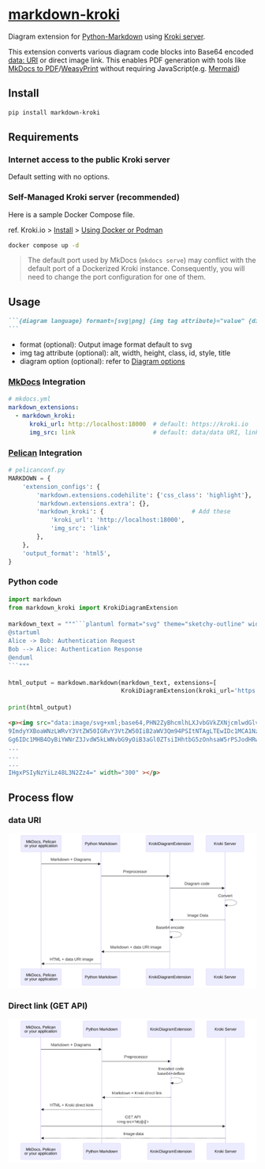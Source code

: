 # [markdown-kroki](https://hkato.github.io/markdown-kroki/)

Diagram extension for [Python-Markdown][python-markdown] using [Kroki server][kuroki].

This extension converts various diagram code blocks into Base64 encoded [data: URI][data-uri] or direct image link.
This enables PDF generation with tools like [MkDocs to PDF][mkdocs-to-pdf]/[WeasyPrint][wasyprint]
without requiring JavaScript(e.g. [Mermaid][mermaid])

## Install

```sh
pip install markdown-kroki
```

## Requirements

### Internet access to the public Kroki server

Default setting with no options.

### Self-Managed Kroki server (recommended)

Here is a sample Docker Compose file.

ref. Kroki.io > [Install](https://kroki.io/#install) > [Using Docker or Podman](https://docs.kroki.io/kroki/setup/use-docker-or-podman/)

```sh
docker compose up -d
```

> The default port used by MkDocs (`mkdocs serve`) may conflict with the default
> port of a Dockerized Kroki instance.
> Consequently, you will need to change the port configuration for one of them.

## Usage

````md
```{diagram language} formant=[svg|png] {img tag attribute}="value" {diagram option}="value"
```
````

- format (optional): Output image format default to svg
- img tag attribute (optional): alt, width, height, class, id, style, title
- diagram option (optional): refer to [Diagram options](https://docs.kroki.io/kroki/setup/diagram-options/)

### [MkDocs][mkdocs] Integration

```yaml
# mkdocs.yml
markdown_extensions:
  - markdown_kroki:
      kroki_url: http://localhost:18000  # default: https://kroki.io
      img_src: link                      # default: data/data URI, link/direct link
```

### [Pelican][pelican] Integration

```py
# pelicanconf.py
MARKDOWN = {
    'extension_configs': {
        'markdown.extensions.codehilite': {'css_class': 'highlight'},
        'markdown.extensions.extra': {},
        'markdown_kroki': {                         # Add these
            'kroki_url': 'http://localhost:18000',
            'img_src': 'link'
        },
    },
    'output_format': 'html5',
}
```

### Python code

````python
import markdown
from markdown_kroki import KrokiDiagramExtension

markdown_text = """```plantuml format="svg" theme="sketchy-outline" width="300"
@startuml
Alice -> Bob: Authentication Request
Bob --> Alice: Authentication Response
@enduml
```"""

html_output = markdown.markdown(markdown_text, extensions=[
                                KrokiDiagramExtension(kroki_url='https://kroki.io')])

print(html_output)
````

```html
<p><img src="data:image/svg+xml;base64,PHN2ZyBhcmlhLXJvbGVkZXNjcmlwdGlvbj0ic2VxdWVuY2UiIHJvbGU
9ImdyYXBoaWNzLWRvY3VtZW50IGRvY3VtZW50IiB2aWV3Qm94PSItNTAgLTEwIDc1MCA1NzQiIHN0eWxlPSJtYXgtd2lkd
Gg6IDc1MHB4OyBiYWNrZ3JvdW5kLWNvbG9yOiB3aGl0ZTsiIHhtbG5zOnhsaW5rPSJodHRwOi8vd3d3LnczLm9yZy8xOTk
...
...
...
IHgxPSIyNzYiLz48L3N2Zz4=" width="300" ></p>
```

## Process flow

### data URI

![Process flow data](process_flow_diagram_data.svg)

### Direct link (GET API)

![Process flow link](process_flow_diagram_link.svg)

<!-- Links -->

[python-markdown]: https://python-markdown.github.io/
[kuroki]: https://kroki.io/
[data-uri]: https://developer.mozilla.org/en-US/docs/Web/URI/Reference/Schemes/data
[mkdocs-to-pdf]: https://mkdocs-to-pdf.readthedocs.io/
[wasyprint]: https://weasyprint.org/
[mermaid]: https://mermaid.js.org/
[mkdocs]: https://www.mkdocs.org/
[pelican]: https://getpelican.com/

